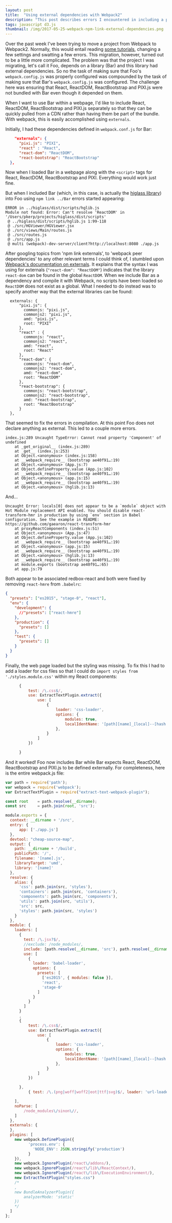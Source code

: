 ```yaml
---
layout: post
title:  "Using external dependencies with Webpack2"
description: "This post describes errors I encountered in including a project containing external dependencies into a parent project using npm link."
tags: javascript d3.js
thumbnail: /img/2017-05-25-webpack-npm-link-external-dependencies.png
---
```


Over the past week I've been trying to move a project from Webpack to Webpack2.
Normally, this would entail reading [some
tutorials](https://webpack.js.org/guides/migrating/), changing a few settings
and swatting a few errors. This migration, however, turned out to be a little
more complicated. The problem was that the project I was migrating, let's call
it Foo, depends on a library (Bar) and this library had external dependencies.
So no the task of making sure that Foo's `webpack.config.js` was properly
configured was compounded by the task of making sure that Bar's
`webpack.config.js` was configured. The challenge here was ensuring
that React, ReactDOM, ReactBootstrap and PIXI.js were not bundled
with Bar even though it depended on them.

When I want to use Bar within a webpage, I'd like to include React, ReactDOM,
ReactBootstrap and PIXI.js separately so that they can be quickly pulled from a
CDN rather than having them be part of the bundle. With webpack, this is easily
accomplished using `externals`.

Initially, I had these dependencies defined in `webpack.conf.js` for Bar:

```json
    "externals": {
      "pixi.js": "PIXI",
      "react" : "React",
      "react-dom": "ReactDOM",
      "react-bootstrap": "ReactBootstrap"
  },
```

Now when I loaded Bar in a webpage along with the `<script>` tags for React,
ReactDOM, ReactBootstrap and PIXI. Everything would work just fine.

But when I included Bar (which, in this case, is actually the [higlass
library](https://github.com/hms-dbmi/higlass)) into Foo using `npm link ../Bar`
errors started appearing:

```
ERROR in ../higlass/dist/scripts/hglib.js
Module not found: Error: Can't resolve 'ReactDOM' in '/Users/pkerp/projects/higlass/dist/scripts'
 @ ../higlass/dist/scripts/hglib.js 1:99-118
 @ ./src/HGViewer/HGViewer.jsx
 @ ./src/views/Main/routes.js
 @ ./src/routes.js
 @ ./src/app.js
 @ multi (webpack)-dev-server/client?http://localhost:8080 ./app.js
```

After googling topics from 'npm link externals', to 'webpack peer dependencies'
to any other relevant terms I could think of, I stumbled upon [Webpack's
documentation on externals](https://webpack.js.org/configuration/externals/).
It explains that the syntax I was using for externals
(`"react-dom": "ReactDOM"`) indicates that the library `react-dom` can be found
in the global `ReactDOM`.  When we include Bar as a dependency and compile it
with Webpack, no scripts have been loaded so `ReactDOM` does not exist as a
global. What I needed to do instead was to specify another way that the
external libraries can be found:

```
  externals: {
      "pixi.js": {
        commonjs: "pixi.js",
        commonjs2: "pixi.js",
        amd: "pixi.js",
        root: "PIXI"
      },
      "react" : {
        commonjs: "react",
        commonjs2: "react",
        amd: "react",
        root: "React"
      },
      "react-dom": {
        commonjs: "react-dom",
        commonjs2: "react-dom",
        amd: "react-dom",
        root: "ReactDOM"
      },
      "react-bootstrap": {
        commonjs: "react-bootstrap",
        commonjs2: "react-bootstrap",
        amd: "react-bootstrap",
        root: "ReactBootstrap"
      }
  },
```

That seemed to fix the errors in compilation. At this point Foo does not
declare anything as external. This led to a couple more errors.

```
index.js:289 Uncaught TypeError: Cannot read property 'Component' of undefined
    at _get_original__ (index.js:289)
    at _get__ (index.js:253)
    at Object.<anonymous> (index.js:158)
    at __webpack_require__ (bootstrap ae40f91…:19)
    at Object.<anonymous> (App.js:7)
    at Object.defineProperty.value (App.js:102)
    at __webpack_require__ (bootstrap ae40f91…:19)
    at Object.<anonymous> (app.js:15)
    at __webpack_require__ (bootstrap ae40f91…:19)
    at Object.<anonymous> (hglib.js:13)
```

And...

```
Uncaught Error: locals[0] does not appear to be a `module` object with Hot Module replacement API enabled. You should disable react-transform-hmr in production by using `env` section in Babel configuration. See the example in README: https://github.com/gaearon/react-transform-hmr
    at proxyReactComponents (index.js:51)
    at Object.<anonymous> (App.js:47)
    at Object.defineProperty.value (App.js:102)
    at __webpack_require__ (bootstrap ae40f91…:19)
    at Object.<anonymous> (app.js:15)
    at __webpack_require__ (bootstrap ae40f91…:19)
    at Object.<anonymous> (hglib.js:13)
    at __webpack_require__ (bootstrap ae40f91…:19)
    at module.exports (bootstrap ae40f91…:65)
    at app.js:79
```

Both appear to be associated redbox-react and both were fixed by removing `react-hmre` from `.babelrc`:

```json
{
  "presets": ["es2015", "stage-0", "react"],
  "env": {
    "development": {
      //"presets": ["react-hmre"]
    },
    "production": {
      "presets": []
    },
    "test": {
      "presets": []
    }
  }
}
```

Finally, the web page loaded but the styling was missing. To fix this I had to add a loader
for css files so that I could do `import styles from './styles.module.css'` within my React
components:

```javascript
      {
          test: /\.css$/,
          use: ExtractTextPlugin.extract({
              use: [
                  {
                      loader: 'css-loader',
                      options: {
                          modules: true,
                          localIdentName: '[path][name]_[local]--[hash:base64:8]',
                      },
                  }
              ]
          })

      }
```

And it worked! Foo now includes Bar while Bar expects React, ReactDOM,
ReactBootstrap and PIXI.js to be defined externally. For completeness, here is
the entire webpack.js file:

```javascript
var path = require('path');
var webpack = require('webpack');
var ExtractTextPlugin = require("extract-text-webpack-plugin");

const root    = path.resolve(__dirname);
const src     = path.join(root, 'src');

module.exports = {
  context: __dirname + '/src',
  entry: {
      app: ['./app.js']
  },
  devtool: "cheap-source-map",
  output: {
    path: __dirname + '/build',
    publicPath: '/',
    filename: '[name].js',
    libraryTarget: 'umd',
    library: '[name]'
  },
  resolve: {
    alias: {
      'css': path.join(src, 'styles'),
      'containers': path.join(src, 'containers'),
      'components': path.join(src, 'components'),
      'utils': path.join(src, 'utils'),
      'src': src,
      'styles': path.join(src, 'styles')
    }
  },
  module: {
    loaders: [
      {
        test: /\.jsx?$/,
        //exclude: /node_modules/,
        include: [path.resolve(__dirname, 'src'), path.resolve(__dirname, 'test')],
        use: [
          {
            loader: 'babel-loader',
            options: {
              presets: [
                ['es2015', { modules: false }],
                'react',
                'stage-0'
              ]
            }
          }
        ]
      }
      ,
      {
          test: /\.css$/,
          use: ExtractTextPlugin.extract({
              use: [
                  {
                      loader: 'css-loader',
                      options: {
                          modules: true,
                          localIdentName: '[path][name]_[local]--[hash:base64:8]',
                      },
                  }
              ]
          })

      },
          { test: /\.(png|woff|woff2|eot|ttf|svg)$/, loader: 'url-loader?limit=100000' }

    ],
    noParse: [
        /node_modules\/sinon\//,
    ]
  },
  externals: {
  },
  plugins: [
    new webpack.DefinePlugin({
          'process.env': {
            'NODE_ENV': JSON.stringify('production')
          }
    }),
    new webpack.IgnorePlugin(/react\/addons/),
    new webpack.IgnorePlugin(/react\/lib\/ReactContext/),
    new webpack.IgnorePlugin(/react\/lib\/ExecutionEnvironment/),
    new ExtractTextPlugin("styles.css")
    /*
    ,
    new BundleAnalyzerPlugin({
        analyzerMode: 'static'
    })
    */
  ]
};
```
